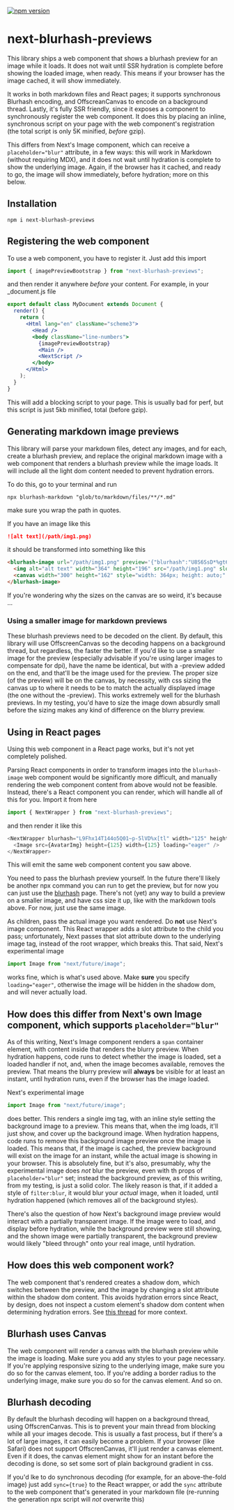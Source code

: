 [![npm version](https://img.shields.io/npm/v/next-blurhash-previews.svg?style=flat)](https://www.npmjs.com/package/next-blurhash-previews)

# next-blurhash-previews

This library ships a web component that shows a blurhash preview for an image while it loads. It does not wait until SSR hydration is complete before showing the loaded image, when ready. This means if your browser has the image cached, it will show immediately. 

It works in both markdown files and React pages; it supports synchronous Blurhash encoding, and OffscreanCanvas to encode on a background thread. Lastly, it's fully SSR friendly, since it exposes a component to synchronously register the web component. It does this by placing an inline, synchronous script on your page with the web component's registration (the total script is only 5K minified, _before_ gzip).

This differs from Next's Image component, which can receive a `placeholder="blur"` attribute, in a few ways: this will work in Markdown (without requiring MDX), and it does not wait until hydration is complete to show the underlying image. Again, if the browser has it cached, and ready to go, the image will show immediately, before hydration; more on this below. 

## Installation

```
npm i next-blurhash-previews
```

## Registering the web component

To use a web component, you have to register it. Just add this import

```js
import { imagePreviewBootstrap } from "next-blurhash-previews";
```

and then render it anywhere *before* your content. For example, in your _document.js file

```jsx
export default class MyDocument extends Document {
  render() {
    return (
      <Html lang="en" className="scheme3">
        <Head />
        <body className="line-numbers">
          {imagePreviewBootstrap}
          <Main />
          <NextScript />
        </body>
      </Html>
    );
  }
}
```

This will add a blocking script to your page. This is usually bad for perf, but this script is just 5kb minified, total (before gzip).

## Generating markdown image previews

This library will parse your markdown files, detect any images, and for each, create a blurhash preview, and replace the original markdown image with a web component that renders a blurhash preview while the image loads. It will include all the light dom content needed to prevent hydration errors.

To do this, go to your terminal and run

```
npx blurhash-markdown "glob/to/markdown/files/**/*.md"
```

make sure you wrap the path in quotes.

If you have an image like this

```markdown
![alt text](/path/img1.png)
```

it should be transformed into something like this

```html
<blurhash-image url="/path/img1.png" preview='{"blurhash":"U8S6SsD*%gt6IVM|xuRj~qWBM{RjxtoIWBWC","w":300,"h":162,"dw":364,"dh":196}'>
  <img alt="alt text" width="364" height="196" src="/path/img1.png" slot="image" />
  <canvas width="300" height="162" style="width: 364px; height: auto;" slot="preview"></canvas>
</blurhash-image>
```

If you're wondering why the sizes on the canvas are so weird, it's because ...

### Using a smaller image for markdown previews

These blurhash previews need to be decoded on the client. By default, this library will use OffscreenCanvas so the decoding happens on a background thread, but regardless, the faster the better. If you'd like to use a smaller image for the preview (especially advisable if you're using larger images to compensate for dpi), have the name be identical, but with a -preview added on the end, and that'll be the image used for the preview. The proper size (of the preview) will be on the canvas, by necessity, with css sizing the canvas up to where it needs to be to match the actually displayed image (the one without the -preview). This works extremely well for the blurhash previews. In my testing, you'd have to size the image down absurdly small before the sizing makes any kind of difference on the blurry preview.

## Using in React pages

Using this web component in a React page works, but it's not yet completely polished.

Parsing React components in order to transform images into the `blurhash-image` web component would be significantly more difficult, and manually rendering the web component content from above would not be feasible. Instead, there's a React component you can render, which will handle all of this for you. Import it from here

```js
import { NextWrapper } from "next-blurhash-previews";
```

and then render it like this

```js
<NextWrapper blurhash="L9Fhx14T144o5Q01~p-5lVD%x[tl" width="125" height="125">
  <Image src={AvatarImg} height={125} width={125} loading="eager" />
</NextWrapper>
```

This will emit the same web component content you saw above.

You need to pass the blurhash preview yourself. In the future there'll likely be another npx command you can run to get the preview, but for now you can just use the [blurhash](https://blurha.sh/) page. There's not (yet) any way to build a preview on a smaller image, and have css size it up, like with the markdown tools above. For now, just use the same image. 

As children, pass the actual image you want rendered. Do **not** use Next's image component. This React wrapper adds a slot attribute to the child you pass; unfortunately, Next passes that slot attribute down to the underlying image tag, instead of the root wrapper, which breaks this. That said, Next's experimental image 

```js
import Image from "next/future/image";
```

works fine, which is what's used above. Make **sure** you specify `loading="eager"`, otherwise the image will be hidden in the shadow dom, and will never actually load.

## How does this differ from Next's own Image component, which supports `placeholder="blur"` 

As of this writing, Next's Image component renders a `span` container element, with content inside that renders the blurry preview. When hydration happens, code runs to detect whether the image is loaded, set a loaded handler if not, and, when the image becomes available, removes the preview. That means the blurry preview will **always** be visible for at least an instant, until hydration runs, even if the browser has the image loaded.

Next's experimental image 

```js
import Image from "next/future/image";
```

does better. This renders a single img tag, with an inline style setting the background image to a preview. This means that, when the img loads, it'll just show, and cover up the background image. When hydration happens, code runs to remove this background image preview once the image is loaded. This means that, if the image is cached, the preview background will exist on the image for an instant, while the actual image is showing in your browser. This is absolutely fine, but it's also, presumably, why the experimental image does *not* blur the preview, even with th props of `placeholder="blur"` set; instead the background preview, as of this writing, from my testing, is just a solid color. The likely reason is that, if it added a style of `filter:blur`, it would blur your *actual* image, when it loaded, until hydration happened (which removes all of the background styles).

There's also the question of how Next's background image preview would interact with a partially transparent image. If the image were to load, and display before hydration, while the background preview were still showing, and the shown image were partially transparent, the background preview would likely "bleed through" onto your real image, until hydration.

## How does this web component work?

The web component that's rendered creates a shadow dom, which switches between the preview, and the image by changing a slot attribute within the shadow dom content. This avoids hydration errors since React, by design, does not inspect a custom element's shadow dom content when determining hydration errors. See [this thread](https://github.com/facebook/react/issues/23381#issuecomment-1176540026) for more context.

## Blurhash uses Canvas

The web component will render a canvas with the blurhash preview while the image is loading. Make sure you add any styles to your page necessary. If you're applying responsive sizing to the underlying image, make sure you do so for the canvas element, too. If you're adding a border radius to the underlying image, make sure you do so for the canvas element. And so on.

## Blurhash decoding 

By default the blurhash decoding will happen on a background thread, using OffscrenCanvas. This is to prevent your main thread from blocking while all your images decode. This is usually a fast process, but if there's a lot of large images, it can easily become a problem. If your browser (like Safari) does not support OffscrenCanvas, it'll just render a canvas element. Even if it does, the canvas element might show for an instant before the decoding is done, so set some sort of plain background gradient in css.

If you'd lke to do synchronous decoding (for example, for an above-the-fold image) just add `sync={true}` to the React wrapper, or add the `sync` attribute to the web component that's generated in your markdown file (re-running the generation npx script will *not* overwrite this)